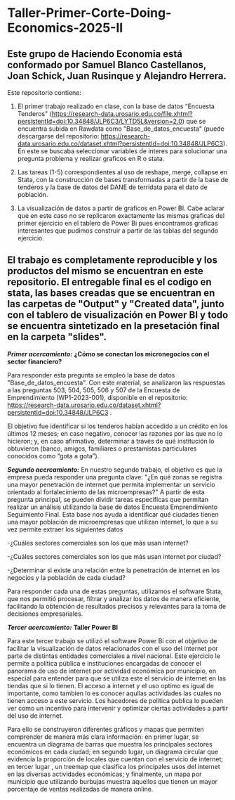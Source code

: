 # Taller-Primer-Corte-Doing-Economics-2025-II
Este grupo de Haciendo Economia está conformado por Samuel Blanco Castellanos, Joan Schick, Juan Rusinque y Alejandro Herrera.
--------------------------------------------------------------------------------------------------------------------------------------------------------------------
Este repositorio contiene:

1. El primer trabajo realizado en clase, con la base de datos “Encuesta Tenderos" (https://research-data.urosario.edu.co/file.xhtml?persistentId=doi:10.34848/JLP6C3/LYTD5L&version=2.0) que se encuentra subida en Rawdata como "Base_de_datos_encuesta" (puede descargarse del repositorio: https://research-data.urosario.edu.co/dataset.xhtml?persistentId=doi:10.34848/JLP6C3). En este se buscaba seleccionar variables de interes para solucionar una pregunta problema y realizar graficos en R o stata.

2. Las tareas (1-5) correspondientes al uso de reshape, merge, collapse en Stata, con la construcción de bases transformadas a partir de la base de tenderos y la base de datos del DANE de terridata para el dato de población.

3. La visualización de datos a partir de graficos en Power BI. Cabe aclarar que en este caso no se replicaron exactamente las mismas graficas del primer ejercicio en el tablero de Power Bi pues encontramos graficas interesantes que pudimos construir a partir de las tablas del segundo ejercicio.

El trabajo es completamente reproducible y los productos del mismo se encuentran en este repositorio. El entregable final es el codigo en stata, las bases creadas que se encuentran en las carpetas de "Output" y "Created data", junto con el tablero de visualización en Power BI y todo se encuentra sintetizado en la presetación final en la carpeta "slides".
--------------------------------------------------------------------------------------------------------------------------------------------------------------------
***Primer acercamiento:***
**¿Cómo se conectan los micronegocios con el sector financiero?**

Para responder esta pregunta se empleó la base de datos "Base_de_datos_encuesta". Con este material, se analizaron las respuestas a las preguntas 503, 504, 505, 506 y 507 de la Encuesta de Emprendimiento (WP1-2023-001), disponible en el repositorio: https://research-data.urosario.edu.co/dataset.xhtml?persistentId=doi:10.34848/JLP6C3 .

El objetivo fue identificar si los tenderos habían accedido a un crédito en los últimos 12 meses; en caso negativo, conocer las razones por las que no lo hicieron; y, en caso afirmativo, determinar a través de qué institución lo obtuvieron (banco, amigos, familiares o prestamistas particulares conocidos como “gota a gota”). 

***Segundo acercamiento:***
En nuestro segundo trabajo, el objetivo es que la empresa pueda responder una pregunta clave: "¿En qué zonas se registra una mayor penetración de internet que permita implementar un servicio orientado al fortalecimiento de las microempresas?"
A partir de esta pregunta principal, se pueden dividir tareas específicas que permitan realizar un análisis utilizando la base de datos Encuesta Emprendimiento Seguimiento Final. Esta base nos ayuda a identificar qué ciudades tienen una mayor población de microempresas que utilizan internet, lo que a su vez permite extraer los siguientes datos

  -¿Cuáles sectores comerciales son los que más usan internet?
  
  -¿Cuáles sectores comerciales son los que más usan internet por ciudad?
  
  -¿Determinar si existe una relación entre la penetración de internet en los negocios y la población de cada ciudad?

Para responder cada una de estas preguntas, utilizamos el software Stata, que nos permitió procesar, filtrar y analizar los datos de manera eficiente, facilitando la obtención de resultados precisos y relevantes para la toma de decisiones empresariales.

***Tercer acercamiento:***  **Taller Power BI**

Para este tercer trabajo se utilizó el software Power Bi con el objetivo de facilitar la visualización de datos relacionados con el uso del internet por parte de distintas entidades comerciales a nivel nacional. Este ejercicio le permite a  política pública e instituciones encargadas de conocer el panorama de uso de internet por actividad económica por municipio, en especial para entender para que se utiliza este el servicio de internet en las tiendas que si lo tienen. El acceso a internet y el uso optimo es igual de importante, como tambien lo es conocer aqullas actividades las cuales no tienen acceso a este servicio. Los hacedores de politica publica lo pueden ver como un incentivo para intervenir y optimizar ciertas actividades a partir del uso de internet.

Para ello se construyeron diferentes gráficos y mapas que permiten comprender de manera más clara información: en primer lugar, se encuentra un diagrama de barras que muestra los principales sectores económicos en cada ciudad; en segundo lugar, un diagrama circular que evidencia la proporción de locales que cuentan con el servicio de internet; en tercer lugar , un treemap que clasifica los principales usos del internet en las diversas actividades económicas; y finalmente, un mapa por municipio que utilizando burbujas muestra aquellos que tienen un mayor porcentaje de ventas realizadas de manera online. 
 

